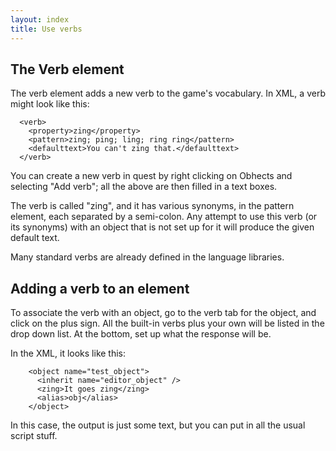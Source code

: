 ```yaml
---
layout: index
title: Use verbs
---
```


The Verb element
----------------

The verb element adds a new verb to the game's vocabulary. In XML, a verb might look like this:

      <verb>
        <property>zing</property>
        <pattern>zing; ping; ling; ring ring</pattern>
        <defaulttext>You can't zing that.</defaulttext>
      </verb>

You can create a new verb in quest by right clicking on Obhects and selecting "Add verb"; all the above are then filled in a text boxes.

The verb is called "zing", and it has various synonyms, in the pattern element, each separated by a semi-colon. Any attempt to use this verb (or its synonyms) with an object that is not set up for it will produce the given default text.

Many standard verbs are already defined in the language libraries.

Adding a verb to an element
---------------------------

To associate the verb with an object, go to the verb tab for the object, and click on the plus sign. All the built-in verbs plus your own will be listed in the drop down list. At the bottom, set up what the response will be.

In the XML, it looks like this:

        <object name="test_object">
          <inherit name="editor_object" />
          <zing>It goes zing</zing>
          <alias>obj</alias>
        </object>

In this case, the output is just some text, but you can put in all the usual script stuff.
